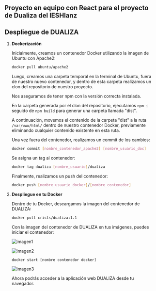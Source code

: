 ## Proyecto en equipo con React para el proyecto de Dualiza del IESHlanz

## Despliegue de DUALIZA

1. **Dockerización**

    Inicialmente, creamos un contenedor Docker utilizando la imagen de Ubuntu con Apache2:

    ```bash
    docker pull ubuntu/apache2
    ```

    Luego, creamos una carpeta temporal en la terminal de Ubuntu, fuera de nuestro nuevo contenedor, y dentro de esta carpeta realizamos un clon del repositorio de nuestro proyecto.

    Nos aseguramos de tener npm con la versión correcta instalada.

    En la carpeta generada por el clon del repositorio, ejecutamos `npm i` seguido de `npm build` para generar una carpeta llamada "dist".

    A continuación, movemos el contenido de la carpeta "dist" a la ruta `/var/www/html/` dentro de nuestro contenedor Docker, previamente eliminando cualquier contenido existente en esta ruta.

    Una vez fuera del contenedor, realizamos un commit de los cambios:

    ```bash
    docker commit [nombre_contenedor_apache2] [nombre_usuario_doc]
    ```

    Se asigna un tag al contenedor:

    ```bash
    docker tag dualiza [nombre_usuario]/dualiza
    ```

    Finalmente, realizamos un push del contenedor:

    ```bash
    docker push [nombre_usuario_docker]/[nombre_contenedor]
    ```

2. **Despliegue en tu Docker**

    Dentro de tu Docker, descargamos la imagen del contenedor de DUALIZA:

    ```bash
    docker pull crisls/dualiza:1.1
    ```

    Con la imagen del contenedor de DUALIZA en tus imágenes, puedes iniciar el contenedor:

    ![imagen1](src\assets\readme\photo1709643418.jpeg)

    ![imagen2](src\assets\readme\photo1709643471.jpeg)

    ```bash
    docker start [nombre contenedor docker]
    ```
    ![imagen3](src\assets\readme\Captura.png)


    Ahora podrás acceder a la aplicación web DUALIZA desde tu navegador.
